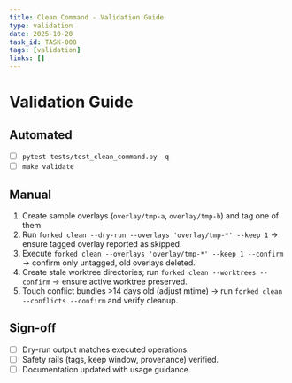 ```yaml
---
title: Clean Command - Validation Guide
type: validation
date: 2025-10-20
task_id: TASK-008
tags: [validation]
links: []
---
```


# Validation Guide

## Automated
- [ ] `pytest tests/test_clean_command.py -q`
- [ ] `make validate`

## Manual
1. Create sample overlays (`overlay/tmp-a`, `overlay/tmp-b`) and tag one of them.
2. Run `forked clean --dry-run --overlays 'overlay/tmp-*' --keep 1` → ensure tagged overlay reported as skipped.
3. Execute `forked clean --overlays 'overlay/tmp-*' --keep 1 --confirm` → confirm only untagged, old overlays deleted.
4. Create stale worktree directories; run `forked clean --worktrees --confirm` → ensure active worktree preserved.
5. Touch conflict bundles >14 days old (adjust mtime) → run `forked clean --conflicts --confirm` and verify cleanup.

## Sign-off
- [ ] Dry-run output matches executed operations.
- [ ] Safety rails (tags, keep window, provenance) verified.
- [ ] Documentation updated with usage guidance.
